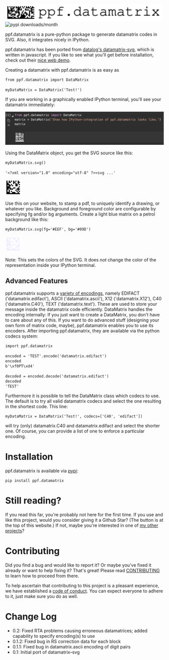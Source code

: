<img alt="ppf.datamatrix logo" src="./imgs/logo.svg" width="500em">

<img alt="pypi downloads/month" src="https://img.shields.io/pypi/dm/ppf.datamatrix.svg">

ppf.datamatrix is a pure-python package to generate datamatrix codes in SVG.
Also, it integrates nicely in IPython.

ppf.datamatrix has been ported from [datalog's
datamatrix-svg](https://github.com/datalog/datamatrix-svg), which is written in
javascript.  If you like to see what you'll get before installation, check out
their [nice web demo](https://datalog.github.io/demo/datamatrix-svg).

Creating a datamatrix with ppf.datamatrix is as easy as

```
from ppf.datamatrix import DataMatrix

myDataMatrix = DataMatrix('Test!')
```

If you are working in a graphically enabled IPython terminal, you'll see your
datamatrix immediately:

![IPython integration](imgs/ipython.png)

Using the DataMatrix object, you get the SVG source like this:

```
myDataMatrix.svg()

'<?xml version="1.0" encoding="utf-8" ?><svg ...'
```

<img alt="Test! DataMatrix" src="./imgs/Test.svg" width="50em">

Use this on your website, to stamp a pdf, to uniquely identify a drawing, or
whatever you like.  Background and foreground color are configurable by
specifying fg and/or bg arguments.  Create a light blue matrix on a petrol
background like this:

```
myDataMatrix.svg(fg='#EEF', bg='#09D')
```

<img alt="Test! DataMatrix in red on blue background" src="./imgs/Test_colored.svg" width="50em">

Note: This sets the colors of the SVG.
It does *not* change the color of the representation inside your IPython
terminal.


## Advanced Features

ppf.datamatrix supports a [variety of
encodings](https://en.m.wikipedia.org/wiki/Data_Matrix#Encoding), namely
EDIFACT ('datamatrix.edifact'), ASCII ('datamatrix.ascii'), X12
('datamatrix.X12'), C40 ('datamatrix.C40'), TEXT ('datamatrix.text').  These
are used to store your message inside the datamatrix code efficiently.
DataMatrix handles the encoding internally: If you just want to create a
DataMatrix, you don't have to care about any of this.  If you want to do
advanced stuff (designing your own form of matrix code, maybe), ppf.datamatrix
enables you to use its encoders.  After importing ppf.datamatrix, they are
available via the python codecs system:

```
import ppf.datamatrix

encoded = 'TEST'.encode('datamatrix.edifact')
encoded
b'\xf0PT\xd4'

decoded = encoded.decode('datamatrix.edifact')
decoded
'TEST'
```

Furthermore it is possible to tell the DataMatrix class which codecs to use.
The default is to try all valid datamatrix codecs and select the one
resulting in the shortest code. This line:

```
myDataMatrix = DataMatrix('Test!', codecs=['C40', 'edifact'])
```

will try (only) datamatrix.C40 and datamatrix.edifact and select the shorter
one. Of course, you can provide a list of one to enforce a particular
encoding.


# Installation

ppf.datamatrix is available via [pypi](https://pypi.org):

```
pip install ppf.datamatrix
```


# Still reading?

If you read this far, you're probably not here for the first time. If you use
and like this project, would you consider giving it a Github Star? (The button
is at the top of this website.) If not, maybe you're interested in one of
[my other projects](https://github.com/adrianschlatter/ppf.sample/blob/develop/docs/list_of_projects.md)?


# Contributing

Did you find a bug and would like to report it? Or maybe you've fixed it
already or want to help fixing it? That's great! Please read
[CONTRIBUTING](./CONTRIBUTING.md) to learn how to proceed from there.

To help ascertain that contributing to this project is a pleasant experience,
we have established a [code of conduct](./CODE_OF_CONDUCT.md). You can expect
everyone to adhere to it, just make sure you do as well.


# Change Log

* 0.2:      Fixed RTA problems causing erroneous datamatrices; added capability
            to specify encoding(s) to use
* 0.1.2:    Fixed bug in RS correction data for each block
* 0.1.1:    Fixed bug in datamatrix.ascii encoding of digit pairs
* 0.1:      Initial port of datamatrix–svg
